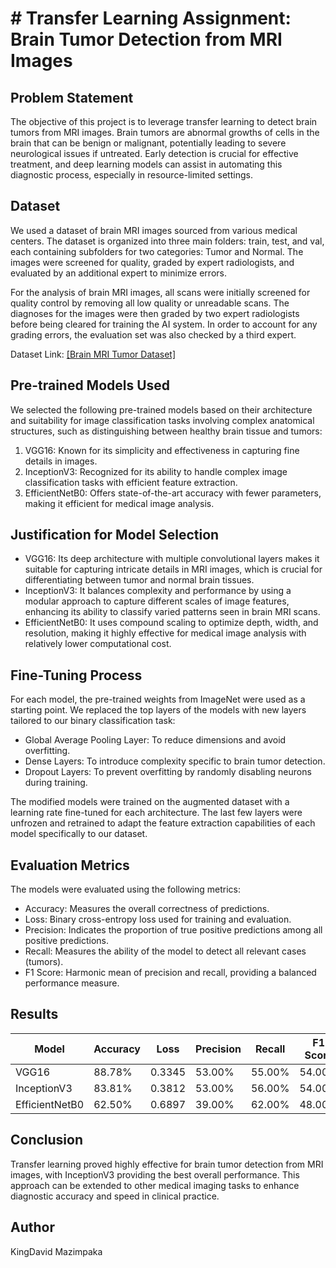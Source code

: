 # # Transfer Learning Assignment: Brain Tumor Detection from MRI Images

## Problem Statement
The objective of this project is to leverage transfer learning to detect brain tumors from MRI images. Brain tumors are abnormal growths of cells in the brain that can be benign or malignant, potentially leading to severe neurological issues if untreated. Early detection is crucial for effective treatment, and deep learning models can assist in automating this diagnostic process, especially in resource-limited settings.

## Dataset
We used a dataset of brain MRI images sourced from various medical centers. The dataset is organized into three main folders: train, test, and val, each containing subfolders for two categories: Tumor and Normal. The images were screened for quality, graded by expert radiologists, and evaluated by an additional expert to minimize errors.

For the analysis of brain MRI images, all scans were initially screened for quality control by removing all low quality or unreadable scans. The diagnoses for the images were then graded by two expert radiologists before being cleared for training the AI system. In order to account for any grading errors, the evaluation set was also checked by a third expert.

Dataset Link: [[Brain MRI Tumor Dataset]](https://www.kaggle.com/datasets/preetviradiya/brian-tumor-dataset)

## Pre-trained Models Used
We selected the following pre-trained models based on their architecture and suitability for image classification tasks involving complex anatomical structures, such as distinguishing between healthy brain tissue and tumors:

1. VGG16: Known for its simplicity and effectiveness in capturing fine details in images.
2. InceptionV3: Recognized for its ability to handle complex image classification tasks with efficient feature extraction.
3. EfficientNetB0: Offers state-of-the-art accuracy with fewer parameters, making it efficient for medical image analysis.

## Justification for Model Selection
- VGG16: Its deep architecture with multiple convolutional layers makes it suitable for capturing intricate details in MRI images, which is crucial for differentiating between tumor and normal brain tissues.
- InceptionV3: It balances complexity and performance by using a modular approach to capture different scales of image features, enhancing its ability to classify varied patterns seen in brain MRI scans.
- EfficientNetB0: It uses compound scaling to optimize depth, width, and resolution, making it highly effective for medical image analysis with relatively lower computational cost.

## Fine-Tuning Process
For each model, the pre-trained weights from ImageNet were used as a starting point. We replaced the top layers of the models with new layers tailored to our binary classification task:

- Global Average Pooling Layer: To reduce dimensions and avoid overfitting.
- Dense Layers: To introduce complexity specific to brain tumor detection.
- Dropout Layers: To prevent overfitting by randomly disabling neurons during training.

The modified models were trained on the augmented dataset with a learning rate fine-tuned for each architecture. The last few layers were unfrozen and retrained to adapt the feature extraction capabilities of each model specifically to our dataset.

## Evaluation Metrics
The models were evaluated using the following metrics:

- Accuracy: Measures the overall correctness of predictions.
- Loss: Binary cross-entropy loss used for training and evaluation.
- Precision: Indicates the proportion of true positive predictions among all positive predictions.
- Recall: Measures the ability of the model to detect all relevant cases (tumors).
- F1 Score: Harmonic mean of precision and recall, providing a balanced performance measure.

## Results
| Model         | Accuracy | Loss   | Precision | Recall | F1 Score |
|---------------|----------|--------|-----------|--------|----------|
| VGG16         | 88.78%   | 0.3345 | 53.00%    | 55.00% | 54.00%   |
| InceptionV3   | 83.81%   | 0.3812 | 53.00%    | 56.00% | 54.00%   |
| EfficientNetB0| 62.50%   | 0.6897 | 39.00%    | 62.00% | 48.00%   |

## Conclusion
Transfer learning proved highly effective for brain tumor detection from MRI images, with InceptionV3 providing the best overall performance. This approach can be extended to other medical imaging tasks to enhance diagnostic accuracy and speed in clinical practice.

## Author
KingDavid Mazimpaka
